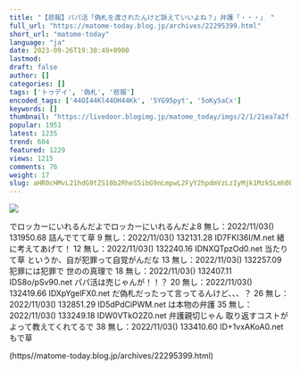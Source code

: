 ```yaml
---
title: "【悲報】パパ活「偽札を渡されたんけど訴えていいよね？」弁護「・・・」 "
full_url: "https://matome-today.blog.jp/archives/22295399.html"
short_url: "matome-today"
language: "ja"
date: 2023-09-26T19:30:49+0900
lastmod: 
draft: false
author: []
categories: []
tags: ['トゥデイ', '偽札', '悲報']
encoded_tags: ['44OI44Kl44OH44Kk', '5YG95pyt', '5oKy5aCx']
keywords: []
thumbnail: "https://livedoor.blogimg.jp/matome_today/imgs/2/1/21ea7a2f-s.jpg"
popular: 1951
latest: 1235
trend: 604
featured: 1229
views: 1215
comments: 76
weight: 17
slug: aHR0cHMvL21hdG9tZS10b2RheS5ibG9nLmpwL2FyY2hpdmVzLzIyMjk1Mzk5Lmh0bWw=
---
```


![](https://livedoor.blogimg.jp/matome_today/imgs/2/1/21ea7a2f-s.jpg)

でロッカーにいれるんだよでロッカーにいれるんだよ8 無し：2022/11/03() 131950.68 詰んでてて草 9 無し：2022/11/03() 132131.28 ID7FKI36I/M.net 緒に考えてあげて！ 12 無し：2022/11/03() 132240.16 IDNXQTpzOd0.net 当たりて草 というか、自が犯罪って自覚がんだな 13 無し：2022/11/03() 132257.09 犯罪には犯罪で 世のの真理で 18 無し：2022/11/03() 132407.11 IDS8o/pSv90.net パパ活は売じゃんが！！？ 20 無し：2022/11/03() 132419.66 IDXpYgelFX0.net だ偽札だったって言ってるんけど、、、？ 26 無し：2022/11/03() 132851.29 ID5dPdCiPWM.net は本物の弁護 35 無し：2022/11/03() 133249.18 IDW0VTkO2Z0.net 弁護親切じゃん 取り返すコストがよって教えてくれてるで 38 無し：2022/11/03() 133410.60 ID+1vxAKoA0.net もで草 

(https//matome-today.blog.jp/archives/22295399.html)

